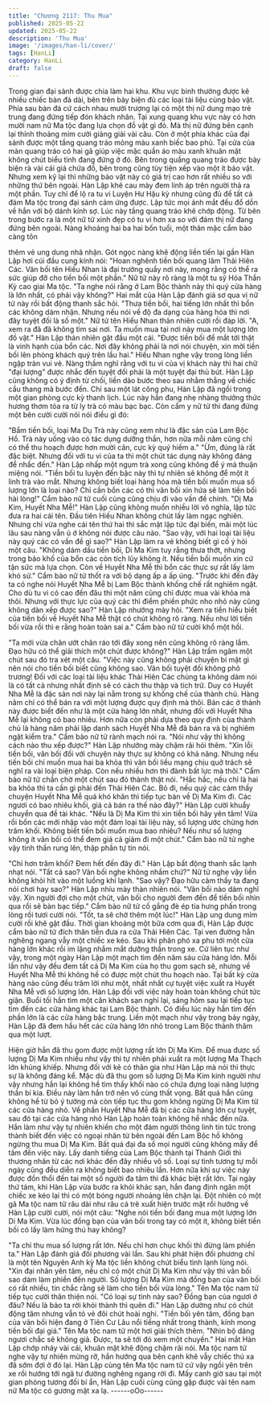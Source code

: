 ```yaml
---
title: "Chương 2117: Thu Mua"
published: 2025-05-22
updated: 2025-05-22
description: 'Thu Mua'
image: '/images/han-li/cover/'
tags: [HanLi]
category: HanLi
draft: false
---
```


Trong gian đại sảnh được chia làm hai khu.
Khu vực bình thường được kê nhiều chiếc bàn đá dài, bên trên
bày biện đủ các loại tài liệu cùng bảo vật.
Phía sau bàn đá cứ cách nhau mười trượng lại có một thị nữ
dung mạo trẻ trung đang đứng tiếp đón khách nhân.
Tại xung quang khu vực này có hơn mười nam nữ Ma tộc đang
lựa chọn đồ vật gì đó. Mà thị nữ đứng bên cạnh lại thỉnh thoảng
mỉm cười giảng giải vài câu.
Còn ở một phía khác của đại sảnh được một tầng quang tráo
mỏng màu xanh biếc bao phủ. Tại cửa của màn quang tráo có hai
gã giúp việc mặc quần áo màu xanh khuân mặt không chút biểu
tình đang đứng ở đó.
Bên trong quầng quang tráo được bày biện rà vài cái giá chứa đồ,
bên trong cũng tùy tiện xếp vào một ít bảo vật. Nhưng xem kỹ lại
thì những bảo vật này có giá trị cao hơn rất nhiều so với những
thứ bên ngoài.
Hàn Lập khẽ cau mày đem linh áp trên người thả ra một phần.
Tuy chỉ để lộ ra tu vi Luyện Hư Hậu kỳ nhưng cũng đủ để tất cả
đám Ma tộc trong đại sảnh cảm ứng được. Lập tức mọi ánh mắt
đều đổ dồn về hắn với bộ dánh kính sợ.
Lúc này tầng quang tráo khẽ chớp động. Từ bên trong bước ra là
một nữ tử xinh đẹp có tu vi hơn xa so với đám thị nữ đang đứng
bên ngoài.
Nàng khoảng hai ba hai bốn tuổi, một thân mặc cẩm bào càng tôn

thêm vẻ ung dung nhã nhặn.
Gót ngọc nàng khẽ động liền tiến lại gần Hàn Lập hơi cúi đầu
cung kính nói:
"Hoan nghênh tiền bối quang lâm Thải Hiên Các. Vãn bối tên Hiếu
Nhan là đại trưởng quầy nơi này, mong rằng có thể ra sức giúp đỡ
cho tiền bối một phần."
Nữ tử này rõ ràng là một tu sỹ Hóa Thần Kỳ cao giai Ma tộc.
"Ta nghe nói rằng ở Lam Bộc thành này thì quý cửa hàng là lớn
nhất, có phải vậy không?" Hai mắt của Hàn Lập đánh giá sơ qua
vị nữ tử này rồi bất động thanh sắc hỏi.
"Thưa tiền bối, hai tiếng lớn nhất thì bổn các không dám nhận.
Nhưng nếu nói về độ đa dạng của hàng hóa thì nơi đây tuyệt đối
là số một." Nữ tử tên Hiếu Nhan thản nhiên cười rồi đáp lời.
"A, xem ra đã đã không tìm sai nơi. Ta muốn mua tại nơi này mua
một lượng lớn đồ vật." Hàn Lập thản nhiên gật đầu một cái.
"Được tiền bối để mắt tới thật là vinh hạnh của bổn các. Nơi đây
không phải là nơi nói chuyện, xin mời tiền bối lên phòng khách
quý trên lầu hai." Hiếu Nhan nghe vậy trong lòng liền ngập tràn
vui vẻ.
Nàng thầm nghĩ rằng với tu vi của vị khách này thì hai chữ "đại
lượng" được nhắc đến tuyệt đối phải là một tuyệt đại thủ bút.
Hàn Lập cũng không có ý định từ chối, liền dảo bước theo sau
nhằm thẳng về chiếc cầu thang mà bước đến.
Chỉ sau một lát công phu, Hàn Lập đã ngồi trong một gian phòng
cực kỳ thanh lịch. Lúc này hắn đang nhẹ nhàng thưởng thức
hương thơm tỏa ra từ ly trà có màu bạc bạc.
Còn cẩm y nữ tử thì đang đứng một bên cười cười nói nói điều gì
đó:

"Bẩm tiền bối, loại Ma Dụ Trà này cũng xem như là đặc sản của
Lam Bộc Hồ. Trà này uống vào có tác dụng dưỡng thần, hơn nữa
mỗi năm cũng chỉ có thể thu hoạch được hơn mười cân, cực kỳ
quý hiếm a."
"Ừm, đúng là rất đặc biệt. Nhưng đối với tu vi của ta thì một chút
tác dụng này không đáng để nhắc đến." Hàn Lập nhấp một ngụm
trà xong cũng không để ý mà thuận miệng nói.
"Tiền bối tu luyện đến bậc này thì tự nhiên sẽ không để một ít linh
trà vào mắt. Nhưng không biết loại hàng hóa mà tiền bối muốn
mua số lượng lớn là loại nào? Chỉ cần bổn các có thì vãn bối xin
hứa sẽ làm tiền bối hài lòng!" Cẩm bào nữ tử cuối cùng cũng chịu
đi vào vấn đề chính.
"Dị Ma Kim, Huyết Nha Mễ!" Hàn Lập cũng không muốn nhiều lời
vô nghĩa, lập tức đưa ra hai cái tên.
Đầu tiên Hiếu Nhan không chút lấy làm ngạc nghiên. Nhưng chỉ
vừa nghe cái tên thứ hai thì sắc mặt lập tức đại biến, mãi một lúc
lâu sau nàng vẫn ú ớ không nói được câu nào.
"Sao vậy, với hai loại tài liệu này quý các có vấn đề gì sao?" Hàn
Lập làm ra vẻ không biết gì cố ý hỏi một câu.
"Không dám dấu tiền bối, Di Ma Kim tuy rằng thưa thớt, nhưng
trong bảo khố của bổn các còn tích lũy không ít. Nếu tiền bối
muốn xin cứ tận sức mà lựa chọn. Còn về Huyết Nha Mễ thì bổn
các thực sự rất lấy làm khó sử." Cẩm bào nữ tử thốt ra với bộ
dạng ấp a ấp úng.
"Trước khi đến đây ta có nghe nói Huyết Nha Mễ bị Lam Bộc
thành khống chế rất nghiêm ngặt. Cho dù tu vi có cao đến đâu thì
một năm cũng chỉ được mua vài khỏa mà thôi. Nhưng với thực lực
của quý các thì điểm phiền phức nho nhỏ này cũng không dàn
xếp được sao?" Hàn Lập nhướng mày hỏi.
"Xem ra tiền hiểu biết của tiền bối về Huyết Nha Mễ thật có chút
không rõ ràng. Nếu như lời tiền bối vừa rồi thì e rằng hoàn toàn
sai a." Cẩm bào nữ tử cười khổ một hồi.

"Ta mới vừa chân ướt chân ráo tới đây xong nên cũng không rõ
ràng lắm. Đạo hữu có thể giải thích một chút được không?" Hàn
Lập trầm ngâm một chút sau đó tra xét một câu.
"Việc này cũng không phải chuyện bí mật gì nên nói cho tiền bối
biết cũng không sao. Vãn bối tuyệt đối không phô trương! Đối với
các loại tài liệu khác Thải Hiên Các chúng ta không dám nói là có
tất cả nhưng nhất định sẽ có cách thu thập và tích trữ. Duy có
Huyết Nha Mễ là đặc sản nơi này lại nằm trong sự khống chế của
thành chủ. Hàng năm chỉ có thể bán ra với một lượng được quy
định mà thôi. Bản các ở thành này được biết đến như là một cửa
hàng lớn nhất, nhưng đối với Huyết Nha Mễ lại không có bao
nhiêu. Hơn nữa còn phải dựa theo quy định của thành chủ là
hàng năm phải lập danh sách Huyết Nha Mễ đã bán ra và bị
nghiêm ngặt kiểm tra."
Cẩm bào nữ tử rành mạch nói ra.
"Nói như vậy thì không cách nào thu xếp được?" Hàn Lập nhướng
mày chậm rãi hỏi thêm.
"Xin lỗi tiền bối, vãn bối đối với chuyện này thực sự không có khả
năng. Nhưng nếu tiến bối chỉ muốn mua hai ba khỏa thì vãn bối
liều mạng chịu quở trách sẽ nghĩ ra vài loại biện pháp. Còn nếu
nhiều hơn thì đành bất lực mà thôi." Cẩm bào nữ tử chần chờ một
chút sau đó thành thật nói.
"Hắc hắc, nếu chỉ là hai ba khỏa thì ta cần gì phải đến Thải Hiên
Các. Bỏ đi, nếu quý các cảm thấy chuyện Huyết Nha Mễ quá khó
khăn thì tiếp tục bàn về Dị Ma Kim đi. Các ngươi có bao nhiêu
khối, giá cả bán ra thế nào đây?" Hàn Lập cười khuẩy chuyển qua
đề tài khác.
"Nếu là Dị Ma Kim thì xin tiền bối hãy yên tâm! Vừa rồi bổn các
mới nhập vào một đám loại tài liệu này, số lượng ước chừng hơn
trăm khối. Không biết tiền bối muốn mua bao nhiêu? Nếu như số
lượng không ít vãn bối có thể đem giá cả giảm đi một chút." Cẩm
bào nữ tử nghe vậy tinh thần rung lên, thập phần tự tin nói.

"Chỉ hơn trăm khối? Đem hết đến đây đi." Hàn Lập bất động
thanh sắc lạnh nhạt nói.
"Tất cả sao? Vãn bối nghe không nhầm chứ?" Nữ tử nghe vậy
liền không khỏi hít vào một luồng khí lạnh.
"Sao vậy? Đạo hữu cảm thấy ta đang nói chơi hay sao?" Hàn Lập
nhíu mày thàn nhiên nói.
"Vãn bối nào dám nghĩ vậy. Xin người đợi cho một chút, vãn bối
cho người đem đến để tiền bối nhìn qua rồi sẽ bàn bạc tiếp." Cẩm
bào nữ tử cố gắng đè ép tia hưng phấn trong lòng rồi tươi cười
nói.
"Tốt, ta sẽ chờ thêm một lúc!" Hàn Lập ung dung mỉm cười rồi khẽ
gật đầu.
Thời gian khoảng một bữa cơm qua đi, Hàn Lập được cẩm bào
nữ tử đích thân tiễn đưa ra cửa Thải Hiên Các.
Tại ven đường hắn nghêng ngang vẫy một chiếc xe kéo. Sau khi
phân phó xa phu tới một cửa hàng lớn khác rồi im lặng nhắm mắt
dưỡng thần trong xe.
Cứ liên tục như vậy, trong một ngày Hàn Lập một mạch tìm đến
năm sáu cửa hàng lớn. Mỗi lần như vậy đều đem tất cả Dị Ma
Kim của họ thu gom sạch sẽ, nhưng về Huyết Nha Mễ thì không
hề có được một chút thu hoạch nào.
Tại bất kỳ cửa hàng nào cũng đều trăm lời như một, nhất nhất cự
tuyệt việc xuất ra Huyết Nha Mễ với số lượng lớn.
Hàn Lập đối với việc này hoàn toàn không chút tức giận. Buổi tối
hắn tìm một căn khách sạn nghỉ lại, sáng hôm sau lại tiếp tục tìm
đến các cửa hàng khác tại Lam Bộc thành.
Có điều lúc này hắn tìm đến phần lớn là các cửa hàng bậc trung.
Liền một mạch như vậy trong bảy ngày, Hàn Lập đã đem hầu hết
các cửa hàng lớn nhỏ trong Lam Bộc thành thăm qua một lượt.

Hiện giờ hắn đã thu gom được một lượng rất lớn Dị Ma Kim.
Để mua được số lượng Dị Ma Kim nhiều như vậy thì tự nhiên
phải xuất ra một lượng Ma Thạch lớn khủng khiếp. Nhưng đối với
kẻ có thân gia như Hàn Lập mà nói thì thực sự là không đáng kể.
Mặc dù đã thu gom số lượng Dị Ma Kim kinh người như vậy
nhưng hắn lại không hề tìm thấy khối nào có chứa đựng loại năng
lượng thần bí kia. Điều này làm hắn trở nên vô cùng thất vọng.
Bất quá hắn cũng không hề từ bỏ ý tưởng mà còn tiếp tục thu
gom không ngừng Dị Ma Kim từ các cửa hàng nhỏ.
Về phần Huyết Nha Mễ đã bị các cửa hàng lớn cự tuyệt, sau đó
tại các cửa hàng nhỏ Hàn Lập hoàn toàn không hề nhắc đến nữa.
Hắn làm như vậy tự nhiên khiến cho một đám người thông linh tin
tức trong thành biết đến việc có ngoại nhân từ bên ngoài đến Lam
Bộc hồ không ngừng thu mua Dị Ma Kim.
Bất quá đại đa số mọi người cũng không mấy để tâm đến việc
này.
Lấy danh tiếng của Lam Bộc thành tại Thánh Giới thì thương
nhân từ các nơi khác đến đây nhiều vô số. Loại sự tình tương tự
mỗi ngày cũng đều diễn ra không biết bao nhiêu lần.
Hơn nữa khi sự việc này được đồn thổi đến tai một số người đa
tâm thì đã khác biệt rất lớn.
Tại ngày thứ tám, khi Hàn Lập vừa bước ra khỏi khác sạn, hắn
đang định ngăn một chiếc xe kéo lại thì có một bóng người
nhoáng lên chặn lại. Đột nhiên có một gã Ma tộc nam tử râu dài
như râu cá trê xuất hiện trước mặt rồi hướng về Hàn Lập cười
cười, nói một câu:
"Nghe nói tiền bối đang mua một lượng lớn Di Ma Kim. Vừa lúc
đồng bạn của vãn bối trong tay có một ít, không biết tiền bối có
lấy làm hứng thú hay không?

"Ta chỉ thu mua số lượng rất lớn. Nếu chỉ hơn chục khối thì đừng
làm phiền ta." Hàn Lập đánh giá đối phương vài lần. Sau khi phát
hiện đối phương chỉ là một tên Nguyên Anh kỳ Ma tộc liền không
chút biểu tình lạnh lùng nói.
"Xin đại nhân yên tâm, nếu chỉ có một chút Dị Ma Kim như vậy thì
vãn bối sao dám làm phiền đến người. Số lượng Dị Ma Kim mà
đồng bạn của vãn bối có rất nhiều, tin chắc rằng sẽ làm cho tiền
bối vừa lòng." Tên Ma tộc nam tử tiếp tục cười thân thiện nói.
"Có loại sự tình này sao? Đồng bạn của ngươi ở đâu? Nếu là bảo
ta rời khỏi thành thì quên đi." Hàn Lập dường như có chút động
tâm nhưng vẫn tỏ vẻ đôi chút hoài nghi.
"Tiền bối yên tâm, đồng bạn của vãn bối hiện đang ở Tiên Cư Lâu
nổi tiếng nhất trong thành, kính mong tiền bối đại giá." Tên Ma tộc
nam tử một hơi giải thích thêm.
"Nhìn bộ dáng ngươi chắc sẽ không giả. Được, ta sẽ tới đó xem
một chuyến." Hai mắt Hàn Lập chớp nháy vài cái, khuân mặt khẽ
động chậm rãi nói.
Ma tộc nam tử nghe vậy tự nhiên mừng rỡ, hắn hướng qua bên
cạnh khẽ vẫy chiếc thú xa đã sớm đợi ở đó lại.
Hàn Lập cùng tên Ma tộc nam tử cứ vậy ngồi yên trên xe rồi
hướng tới ngã tư đường nghêng ngang rời đi.
Mấy canh giờ sau tại một gian phòng tương đối bí ẩn, Hàn Lập
cuối cùng cũng gặp được vài tên nam nữ Ma tộc có gương mặt
xa lạ.
------oOo------
